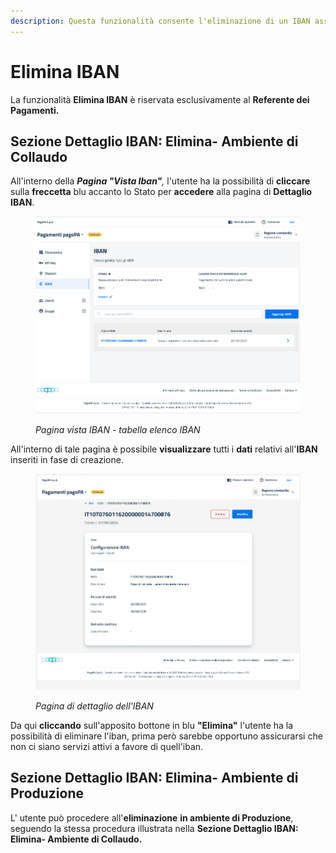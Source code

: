 ```yaml
---
description: Questa funzionalità consente l'eliminazione di un IBAN associato all'EC.
---
```


# Elimina IBAN

La funzionalità **Elimina IBAN** è riservata esclusivamente al **Referente dei Pagamenti.**

## Sezione Dettaglio IBAN: Elimina- Ambiente di Collaudo

All'interno della _**Pagina "Vista Iban"**,_ l'utente ha la possibilità di **cliccare** sulla **freccetta** blu accanto lo Stato per **accedere** alla pagina di **Dettaglio IBAN**.&#x20;

<figure><img src="../../../.gitbook/assets/image (53).png" alt=""><figcaption><p><em>Pagina vista IBAN - tabella elenco IBAN</em></p></figcaption></figure>

All'interno di tale pagina è possibile **visualizzare** tutti i **dati** relativi all'**IBAN** inseriti in fase di creazione.

<figure><img src="../../../.gitbook/assets/image (55).png" alt=""><figcaption><p><em>Pagina di dettaglio dell'IBAN</em></p></figcaption></figure>

Da qui **cliccando** sull'apposito bottone in blu **"Elimina"** l'utente ha la possibilità di eliminare l'iban, prima però sarebbe opportuno assicurarsi che non ci siano servizi attivi a favore di quell'iban.

## Sezione Dettaglio IBAN: Elimina- Ambiente di Produzione

L' utente può procedere all'**eliminazione** **in ambiente di Produzione**, seguendo la stessa procedura illustrata nella **Sezione Dettaglio IBAN: Elimina- Ambiente di Collaudo.**
